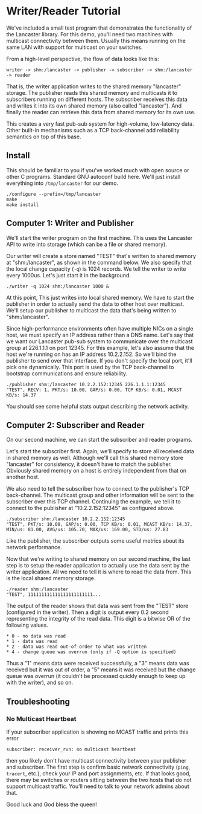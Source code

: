 # Writer/Reader Tutorial

We've included a small test program that demonstrates the functionality of the Lancaster library.
For this demo, you'll need two machines with multicast connectivity between them. Usually this
means running on the same LAN with support for multicast on your switches.

From a high-level perspective, the flow of data looks like this:

    writer -> shm:/lancaster -> publisher -> subscriber -> shm:/lancaster -> reader

That is, the writer application writes to the shared memory "lancaster" storage. The publisher
reads this shared memory and multicasts it to subscribers running on different hosts. The
subscriber receives this data and writes it into its own shared memory (also called "lancaster").
And finally the reader can retrieve this data from shared memory for its own use.

This creates a very fast pub-sub system for high-volume, low-latency data. Other built-in
mechanisms such as a TCP back-channel add reliability semantics on top of this base.

## Install

This should be familiar to you if you've worked much with open source or other C programs.
Standard GNU autoconf build here. We'll just install everything into `/tmp/lancaster` for our demo.

    ./configure --prefix=/tmp/lancaster
    make
    make install

## Computer 1: Writer and Publisher

We'll start the writer program on the first machine. This uses the Lancaster API to write into
storage (which can be a file or shared memory).

Our writer will create a store named "TEST" that's written to shared memory at "shm:/lancaster", as
shown in the command below. We also specify that the local change capacity (`-q`) is 1024 records.
We tell the writer to write every 1000us. Let's just start it in the background.

    ./writer -q 1024 shm:/lancaster 1000 &

At this point, This just writes into local shared memory. We have to start the publisher in order
to actually send the data to other host over multicast. We'll setup our publisher to multicast
the data that's being written to "shm:/lancaster".

Since high-performance environments often have multiple NICs on a single host, we must specify
an IP address rather than a DNS name. Let's say that we want our Lancaster pub-sub system to
communicate over the multicast group at 226.1.1.1 on port 12345. For this example, let's also
assume that the host we're running on has an IP address 10.2.2.152. So we'll bind the publisher
to send over that interface. If you don't specify the local port, it'll pick one dynamically.
This port is used by the TCP back-channel to bootstrap communications and ensure reliability.

    ./publisher shm:/lancaster 10.2.2.152:12345 226.1.1.1:12345
    "TEST", RECV: 1, PKT/s: 10.00, GAP/s: 0.00, TCP KB/s: 0.01, MCAST KB/s: 14.37

You should see some helpful stats output describing the network activity.

## Computer 2: Subscriber and Reader

On our second machine, we can start the subscriber and reader programs.

Let's start the subscriber first. Again, we'll specify to store all received data in shared memory
as well. Although we'll call this shared memory store "lancaster" for consistency, it doesn't have
to match the publisher. Obviously shared memory on a host is entirely independent from that on
another host.

We also need to tell the subscriber how to connect to the publisher's TCP back-channel. The
multicast group and other information will be sent to the subscriber over this TCP channel.
Continuing the example, we tell it to connect to the publisher at "10.2.2.152:12345" as configured
above.

    ./subscriber shm:/lancaster 10.2.2.152:12345
    "TEST", PKT/s: 10.00, GAP/s: 0.00, TCP KB/s: 0.01, MCAST KB/s: 14.37, MIN/us: 81.00, AVG/us: 105.70, MAX/us: 169.00, STD/us: 27.83

Like the publisher, the subscriber outputs some useful metrics about its network performance.

Now  that we're writing to shared memory on our second machine, the last step is to setup the
reader application to actually use the data sent by the writer application. All we need to tell
it is where to read the data from. This is the local shared memory storage.

    ./reader shm:/lancaster
    "TEST", 111111111111111111111111...

The output of the reader shows that data was sent from the "TEST" store (configured in the writer).
Then a digit is output every 0.2 second representing the integrity of the read data. This digit is
a bitwise OR of the following values.

    * 0 - no data was read
    * 1 - data was read
    * 2 - data was read out-of-order to what was written
    * 4 - change queue was overrun (only if -Q option is specified)

Thus a "1" means data were received successfully, a "3" means data was received but it was out of
order, a "5" means it was received but the change queue was overrun (it couldn't be processed quickly
enough to keep up with the writer), and so on.

## Troubleshooting

### No Multicast Heartbeat

If your subscriber application is showing no MCAST traffic and prints this error

    subscriber: receiver_run: no multicast heartbeat

then you likely don't have multicast connectivity between your publisher and subscriber. The
first step is confirm basic network connectivity (`ping`, `tracert`, etc.), check your IP and port
assignments, etc. If that looks good, there may be switches or routers sitting between the two
hosts that do not support multicast traffic. You'll need to talk to your network admins about that.

Good luck and God bless the queen!
